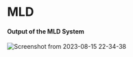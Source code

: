 # MLD

#### Output of the MLD System

![Screenshot from 2023-08-15 22-34-38](https://github.com/PranabNandy/MLD/assets/80820274/993a42b7-1cb6-4a5e-b7f1-4416a0494da4)
